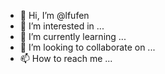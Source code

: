 - 👋 Hi, I’m @lfufen
- 👀 I’m interested in ...
- 🌱 I’m currently learning ...
- 💞️ I’m looking to collaborate on ...
- 📫 How to reach me ...

<!---
lfufen/lfufen is a ✨ special ✨ repository because its `README.md` (this file) appears on your GitHub profile.
You can click the Preview link to take a look at your changes.
--->
